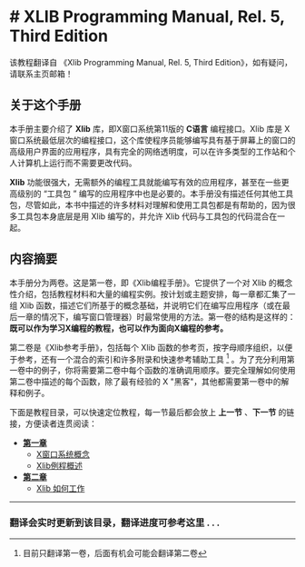 # # XLIB Programming Manual, Rel. 5, Third Edition

该教程翻译自 《Xlib Programming Manual, Rel. 5, Third Edition》，如有疑问，请联系主页邮箱！

## 关于这个手册

本手册主要介绍了 **Xlib** 库，即X窗口系统第11版的 **C语言** 编程接口。Xlib 库是 X 窗口系统最低层次的编程接口，这个库使程序员能够编写具有基于屏幕上的窗口的高级用户界面的应用程序，具有完全的网络透明度，可以在许多类型的工作站和个人计算机上运行而不需要更改代码。

**Xlib** 功能很强大，无需额外的编程工具就能编写有效的应用程序，甚至在一些更高级别的 “工具包 ” 编写的应用程序中也是必要的。本手册没有描述任何其他工具包，尽管如此，本书中描述的许多材料对理解和使用工具包都是有帮助的，因为很多工具包本身底层是用 Xlib 编写的，并允许 Xlib 代码与工具包的代码混合在一起。

## 内容摘要

本手册分为两卷。这是第一卷，即《Xlib编程手册》。它提供了一个对 Xlib 的概念性介绍，包括教程材料和大量的编程实例。按计划或主题安排，每一章都汇集了一组 Xlib 函数，描述它们所基于的概念基础，并说明它们在编写应用程序（或在最后一章的情况下，编写窗口管理器）时最常使用的方法。第一卷的结构是这样的：**既可以作为学习X编程的教程，也可以作为面向X编程的参考。** 

第二卷是《Xlib参考手册》，包括每个 Xlib 函数的参考页，按字母顺序组织，以便于参考，还有一个混合的索引和许多附录和快速参考辅助工具 [^1] 。为了充分利用第一卷中的例子，你将需要第二卷中每个函数的准确调用顺序。要完全理解如何使用第二卷中描述的每个函数，除了最有经验的 X "黑客"，其他都需要第一卷中的解释和例子。


下面是教程目录，可以快速定位教程，每一节最后都会放上 **上一节** 、**下一节** 的链接，方便读者连贯阅读：

- **[第一章](./1/0.md)**
    - [X窗口系统概念](./1/1.md)
    - [Xlib例程概述](Xlib/Xlib-Programming-Manual/1/2.md)
- **[第二章](./2/0.md)**
    - [Xlib 如何工作](./2/1.md)

---
### 翻译会实时更新到该目录，翻译进度可参考这里 . . .

[^1]: 目前只翻译第一卷，后面有机会可能会翻译第二卷

